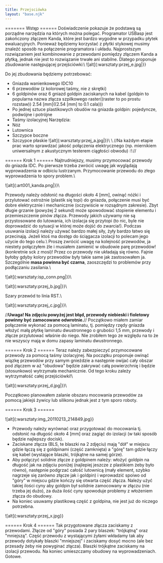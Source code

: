 ```yaml
---
title: Przejsciówka
layout: "base.njk"
---
```


======= Wstęp ======
Doświadczenie pokazuje że podstawą są porządne narzędzia na których można polegać. Programator USBasp jest zakończony złączem Kanda, które jest bardzo wygodne w przypadku płytek ewaluacyjnych. Ponieważ będziemy korzystać z płytki stykowej musimy znaleźć sposób na połączenie programatora i układu. Najprostszym rozwiązaniem jest kombinowanie z przewodami pomiędzy złączem Kanda a płytką, jednak nie jest to rozwiązanie trwałe ani stabilne. Dlatego proponuje zbudowanie następującej przejściówki:\\
![alt](:warsztaty:przej_e.jpg|}}

Do jej zbudowania będziemy potrzebować:
  - Gniazda wanienkowego IDC10
  - 6 przewodów (z kolorowej taśmy, nie z skrętki)
  - 6 goldpinów oraz 6 gniazd goldpin zaciskanych na kabel (goldpin to popularna nazwa złącza szpilkowego raster((raster to po prostu rozstaw)) 2.54 [mm]((2.54 [mm] to 0.1 cala)))
  - Po jednej sztuce plastikowych obudów na gniazda goldpin: pojedyncze, podwójne i potrójne
  - Taśmy izolacyjnej
Narzędzia:
  - Nóż
  - Lutownica
  - Szczypce boczne
  - Szczypce płaskie
![alt](:warsztaty:przej_a.jpg|}}\\
\\
//Na każdym etapie prac warto sprawdzać jakość połączenia elektrycznego (np. miernikiem uniwersalnym z akustycznym testerem ciągłości obwodu) :!://

====== Krok 1 ======
Najtrudniejszy, musimy przymocować przewody do gniazda IDC. Po pierwsze trzeba zwrócić uwagę jak wyglądają wyprowadzenia w odbiciu lustrzanym. Przymocowanie przewodu do złego wyprowadzenia to spory problem.\\

![alt](:art001_kanda.png|}}\\

Przewody należy odsłonić na długości około 4 [mm], owinąć nóżki i przylutować ostrożnie (plastik się topi) do gniazda, połączenie musi być dobre elektrycznie i mechanicznie (oczywiście w rozsądnym zakresie). Zbyt długie grzanie (powyżej 2 sekund) może spowodować stopienie elementu i przemieszczenie pinów złącza. Przewody jakich używamy nie są przystosowane do lutowania, ich izolacja się przytopi (to nic, byle nie doprowadzić do sytuacji w której może dojść do zwarcia!). Podczas usuwania izolacji należy używać bardzo małej siły, żyły bardzo łatwo się przecinają. Jeżeli ktoś ma dostęp do ściągacza izolacji to polecam jego użycie do tego celu.\\
Proszę zwrócić uwagę na kolejność przewodów, ja niestety połączyłem źle i musiałem zamienić w obudowie parę przewodów! (konkretnie sck z mosi)! Przez co przewody nie układają się równo. Fajnie byłoby gdyby kolory przewodów były takie same jak zastosowałem ja. Szczególnie **masa powinna być czarna**, zaoszczędzi to problemów przy podłączaniu zasilania.\\

![alt](:warsztaty:isp_conn.png|}}\\

![alt](:warsztaty:przej_b.jpg|}}\\

Szary przewód to linia RST.\\

![alt](:warsztaty:przej_c.jpg|}}\\

//**Uwaga! Na zdjęciu powyżej jest błąd, przewody niebieski i fioletowy powinny być zamocowane odwrotnie.**//
Początkowo miałem zamiar połączenie wykonać za pomocą laminatu, tj. pomiędzy rzędy gniazda włożyć małą płytkę laminatu dwustronnego o grubości 1,5 mm, przewody i złącze przylutować właśnie do niego. Nie zrobiłem tego ze względu na to że nie wszyscy mają w domu zapasy laminatu dwustronnego.

====== Krok 2 ======
Teraz należy zabezpieczyć przymocowane przewody za pomocą taśmy izolacyjnej. Na początku proponuje owinąć wiązkę przewodów przy samym gnieździe a następnie owijać cały obszar pod złączem w aż "obudowa" będzie zakrywać całą powierzchnię i będzie (stosunkowo) wytrzymała mechanicznie. Od tego kroku zależy wytrzymałość całej przejściówki!\\

![alt](:warsztaty:przej_d.jpg|}}\\

Początkowo planowałem zalanie obszaru mocowania przewodów za pomocą jakiejś żywicy lub silikonu jednak jest z tym sporo roboty.

====== Krok 3 ======

![alt](:warsztaty:img_20110213_214849.jpg}}

  * Przewody należy wyrównać oraz przygotować do mocowania tj. odsłonić na długość około 4 [mm] oraz zagiąć do izolacji (w taki sposób będzie najlepszy docisk). 
  * Zaciskane złącza (BLS, te blaszki na 2 zdjęciu) mają "dół" w miejscu gdzie łączą się z goldpinami (część zamknięta) a "górę" tam gdzie łączy się kabel (wystające blaszki, trójkątne na samej górze). 
  * Aby połączyć solidnie złącze z goldpinem należy: włożyć goldpin na długość jak na zdjęciu poniżej (najlepiej jeszcze z plastikiem żeby było równo), następnie podgrzać całość lutownicą (mały element, szybko nagrzeje się zarówno złącze jak i goldpin) i wprowadzić spoiwo od "góry" w miejscu gdzie kończy się otwarta część złącza. Należy użyć takiej ilości cyny aby goldpin był solidnie zamocowany w złączu (nie trzeba jej dużo), za duża ilość cyny spowoduje problemy z włożeniem złącza do obudowy.
  * Na koniec usuwamy plastikową część z goldpina, nie jest już do niczego potrzebna.

![alt](:warsztaty:przej_x.jpg}}

====== Krok 4 ======
Tak przygotowane złącza zaciskamy z przewodami. Złącze od "góry" posiada 2 pary blaszek: "trójkątną" oraz "mniejszą". Część przewodu z wystającymi żyłami wkładamy tak aby przewody dotykały blaszki "mniejszej" i zaciskamy dosyć mocno (ale bez przesady żeby nie powyginać złącza). Blaszki trójkątne zaciskamy na izolacji przewodu. Na koniec umieszczamy obudowy na wyprowadzeniach. Gotowe.

